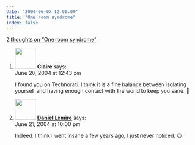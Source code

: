 ```yaml
---
date: "2004-06-07 12:00:00"
title: "One room syndrome"
index: false
---
```


[2 thoughts on &ldquo;One room syndrome&rdquo;](/lemire/blog/2004/06-07-one-room-syndrome)

<ol class="comment-list">
<li id="comment-52" class="comment even thread-even depth-1">
<div class="comment-author vcard">
<img alt src="https://secure.gravatar.com/avatar/fadf21171b7bd1f8186404cb2c5118d5?s=56&#038;d=mm&#038;r=g" srcset="https://secure.gravatar.com/avatar/fadf21171b7bd1f8186404cb2c5118d5?s=112&#038;d=mm&#038;r=g 2x" class="avatar avatar-56 photo" height="56" width="56" decoding="async" /> <b class="fn">Claire</b> <span class="says">says:</span> </div>
<div class="comment-metadata"><time datetime="2004-06-20T12:43:28+00:00">June 20, 2004 at 12:43 pm</time></a> </div>
<div class="comment-content">
<p>I found you on Technorati. I think it is a fine balance between isolating yourself and having enough contact with the world to keep you sane. 🙂</p>
</div>
</li>
<li id="comment-54" class="comment odd alt thread-odd thread-alt depth-1">
<div class="comment-author vcard">
<img alt src="https://secure.gravatar.com/avatar/?s=56&#038;d=mm&#038;r=g" srcset="https://secure.gravatar.com/avatar/?s=112&#038;d=mm&#038;r=g 2x" class="avatar avatar-56 photo avatar-default" height="56" width="56" decoding="async" /> <b class="fn"><a href="https://lemire.me/blog/" class="url" rel="ugc">Daniel Lemire</a></b> <span class="says">says:</span> </div>
<div class="comment-metadata"><time datetime="2004-06-21T22:00:23+00:00">June 21, 2004 at 10:00 pm</time></a> </div>
<div class="comment-content">
<p>Indeed. I think I went insane a few years ago, I just never noticed. 😉</p>
</div>
</li>
</ol>
